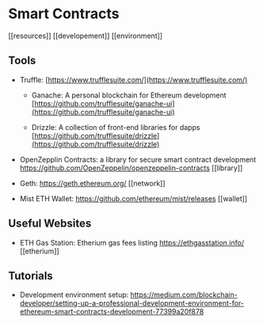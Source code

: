 # Smart Contracts
[[resources]] [[developement]] [[environment]]

## Tools
- Truffle: [https://www.trufflesuite.com/](https://www.trufflesuite.com/) 
	- Ganache: A personal blockchain for Ethereum development [https://github.com/trufflesuite/ganache-ui](https://github.com/trufflesuite/ganache-ui) 

	- Drizzle: A collection of front-end libraries for dapps [https://github.com/trufflesuite/drizzle](https://github.com/trufflesuite/drizzle)

- OpenZepplin Contracts: a library for secure smart contract development https://github.com/OpenZeppelin/openzeppelin-contracts [[library]]
- Geth: https://geth.ethereum.org/ [[network]]
- Mist ETH Wallet: https://github.com/ethereum/mist/releases [[wallet]]

## Useful Websites
- ETH Gas Station: Etherium gas fees listing https://ethgasstation.info/ [[etherium]]



## Tutorials
- Development environment setup:  https://medium.com/blockchain-developer/setting-up-a-professional-development-environment-for-ethereum-smart-contracts-development-77399a20f878 